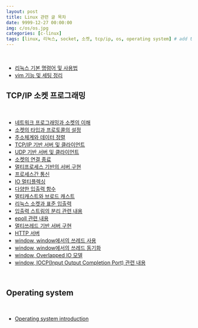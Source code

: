 ```yaml
---
layout: post
title: Linux 관련 글 목차
date: 9999-12-27 00:00:00
img: c/os/os.jpg
categories: [c-linux] 
tags: [linux, 리눅스, socket, 소켓, tcp/ip, os, operating system] # add tag
---
```


<br>

- [리눅스 기본 명령어 및 사용법](https://gaussian37.github.io/c-linux-basic-command/)
- [vim 기능 및 세팅 정리](https://gaussian37.github.io/c-linux-vim-setting/)

## **TCP/IP 소켓 프로그래밍**

<br>

- [네트워크 프로그래밍과 소켓의 이해](https://gaussian37.github.io/c-linux-socket-01/)
- [소켓의 타입과 프로토콜의 설정]()
- [주소체계와 데이터 정렬]()
- [TCP/IP 기반 서버 및 클라이언트]()
- [UDP 기반 서버 및 클라이언트]()
- [소켓의 연결 종료]()
- [멀티프로세스 기반의 서버 구현]()
- [프로세스간 통신]()
- [IO 멀티플렉싱]()
- [다양한 입출력 함수]()
- [멀티캐스트와 브로드 캐스트]()
- [리눅스 소켓과 표준 입출력]()
- [입출력 스트림의 분리 관련 내용]()
- [epoll 관련 내용]()
- [멀티쓰레드 기반 서버 구현]()
- [HTTP 서버]()
- [window, window에서의 쓰레드 사용]()
- [window, window에서의 쓰레드 동기화]()
- [window, Overlapped IO 모델]()
- [window, IOCP(Input Output Completion Port) 관련 내용]()

<br>

## **Operating system**

<br>

- [Operating system introduction](https://gaussian37.github.io/c-os-introduction/)